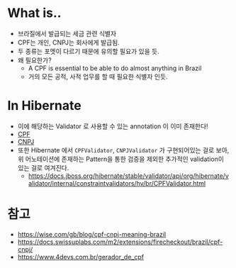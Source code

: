 # What is..
- 브라질에서 발급되는 세금 관련 식별자
- CPF는 개인, CNPJ는 회사에게 발급됨.
- 두 종류는 포멧이 다르기 때문에 유의할 필요가 있을 듯.
- 왜 필요한가?
    - A CPF is essential to be able to do almost anything in Brazil
    - 거의 모든 공적, 사적 업무를 할 때 필요한 식별자 인듯. 

# In Hibernate
- 이에 해당하는 Validator 로 사용할 수 있는 annotation 이 이미 존재한다!
- [CPF](https://docs.jboss.org/hibernate/stable/validator/api/org/hibernate/validator/constraints/br/CPF.html)
- [CNPJ](https://docs.jboss.org/hibernate/stable/validator/api/org/hibernate/validator/constraints/br/CNPJ.html)
- 또한 Hibernate 에서 `CPFValidator`, `CNPJValidator` 가 구현되어있는 걸로 보아, 위 어노테이션에 존재하는 Pattern을 통한 검증을 제외한 추가적인 validation이 있는 걸로 여겨진다.
    - https://docs.jboss.org/hibernate/stable/validator/api/org/hibernate/validator/internal/constraintvalidators/hv/br/CPFValidator.html


# 참고
- https://wise.com/gb/blog/cpf-cnpj-meaning-brazil
- https://docs.swissuplabs.com/m2/extensions/firecheckout/brazil/cpf-cnpj/
- https://www.4devs.com.br/gerador_de_cpf